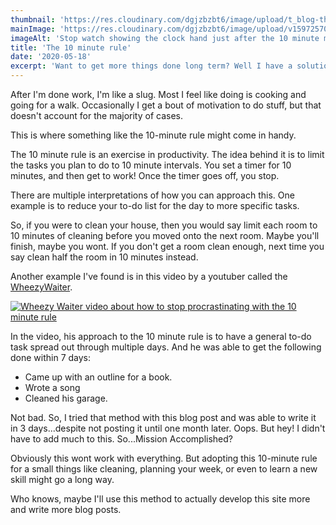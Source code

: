 ```yaml
---
thumbnail: 'https://res.cloudinary.com/dgjzbzbt6/image/upload/t_blog-thumbnail/v1597257034/blog-images/timer_pprcqf.jpg'
mainImage: 'https://res.cloudinary.com/dgjzbzbt6/image/upload/v1597257034/blog-images/timer_pprcqf.jpg'
imageAlt: 'Stop watch showing the clock hand just after the 10 minute mark.'
title: 'The 10 minute rule'
date: '2020-05-18'
excerpt: 'Want to get more things done long term? Well I have a solution for you!....Or just another experiment to fail after 2 weeks.'
---
```


After I'm done work, I'm like a slug. Most I feel like doing is cooking and going for a walk. Occasionally I get a bout of motivation to do stuff, but that doesn't account for the majority of cases.

This is where something like the 10-minute rule might come in handy.

The 10 minute rule is an exercise in productivity. The idea behind it is to limit the tasks you plan to do to 10 minute intervals. You set a timer for 10 minutes, and then get to work! Once the timer goes off, you stop.

There are multiple interpretations of how you can approach this. One example is to reduce your to-do list for the day to more specific tasks.

So, if you were to clean your house, then you would say limit each room to 10 minutes of cleaning before you moved onto the next room. Maybe you'll finish, maybe you wont. If you don't get a room clean enough, next time you say clean half the room in 10 minutes instead.

Another example I've found is in this video by a youtuber called the [WheezyWaiter](https://www.youtube.com/channel/UCQL5ABUvwY7YoW5lgMyAS_w).

[![Wheezy Waiter video about how to stop procrastinating with the 10 minute rule](https://img.youtube.com/vi/5bVMkduWDGY/0.jpg)](https://www.youtube.com/watch?v=5bVMkduWDGY)

In the video, his approach to the 10 minute rule is to have a general to-do task spread out through multiple days. And he was able to get the following done within 7 days:
- Came up with an outline for a book.
- Wrote a song
- Cleaned his garage.

Not bad. So, I tried that method with this blog post and was able to write it in 3 days...despite not posting it until one month later. Oops. But hey! I didn't have to add much to this. So...Mission Accomplished?

Obviously this wont work with everything. But adopting this 10-minute rule for a small things like cleaning, planning your week, or even to learn a new skill might go a long way.

Who knows, maybe I'll use this method to actually develop this site more and write more blog posts.